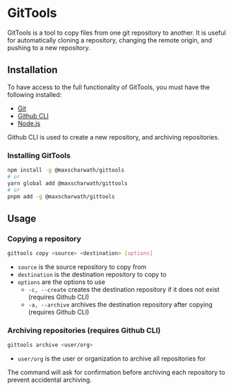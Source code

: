 # GitTools

GitTools is a tool to copy files from one git repository to another.
It is useful for automatically cloning a repository, changing the remote origin, and pushing to a new repository.

## Installation
To have access to the full functionality of GitTools, you must have the following installed:
- [Git](https://git-scm.com/downloads)
- [Github CLI](https://cli.github.com/manual/installation)
- [Node.js](https://nodejs.org/en/download/)

Github CLI is used to create a new repository, and archiving repositories.

### Installing GitTools
```bash
npm install -g @maxscharwath/gittools
# or
yarn global add @maxscharwath/gittools
# or
pnpm add -g @maxscharwath/gittools
```

## Usage

### Copying a repository
```bash
gittools copy <source> <destination> [options]
```
- `source` is the source repository to copy from
- `destination` is the destination repository to copy to
- `options` are the options to use
    - `-c, --create` creates the destination repository if it does not exist (requires Github CLI)
    - `-a, --archive` archives the destination repository after copying (requires Github CLI)

### Archiving repositories (requires Github CLI)
```bash
gittools archive <user/org>
```
- `user/org` is the user or organization to archive all repositories for

The command will ask for confirmation before archiving each repository to prevent accidental archiving.
